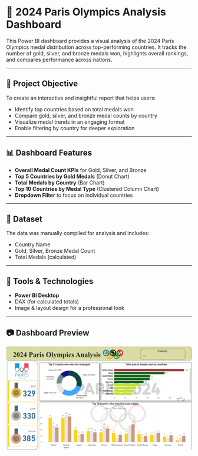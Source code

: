 # 🏅 2024 Paris Olympics Analysis Dashboard

This Power BI dashboard provides a visual analysis of the 2024 Paris Olympics medal distribution across top-performing countries. It tracks the number of gold, silver, and bronze medals won, highlights overall rankings, and compares performance across nations.

---

## 🎯 Project Objective

To create an interactive and insightful report that helps users:

- Identify top countries based on total medals won
- Compare gold, silver, and bronze medal counts by country
- Visualize medal trends in an engaging format
- Enable filtering by country for deeper exploration

---

## 📊 Dashboard Features

- **Overall Medal Count KPIs** for Gold, Silver, and Bronze
- **Top 5 Countries by Gold Medals** (Donut Chart)
- **Total Medals by Country** (Bar Chart)
- **Top 10 Countries by Medal Type** (Clustered Column Chart)
- **Dropdown Filter** to focus on individual countries

---

## 📁 Dataset

The data was manually compiled for analysis and includes:

- Country Name
- Gold, Silver, Bronze Medal Count
- Total Medals (calculated)

---

## 🧰 Tools & Technologies

- **Power BI Desktop**
- DAX (for calculated totals)
- Image & layout design for a professional look

---

## 📷 Dashboard Preview
![Dashboard](2024-Paris-Olympics-Analysis/Olympics-Dashboard.png)
